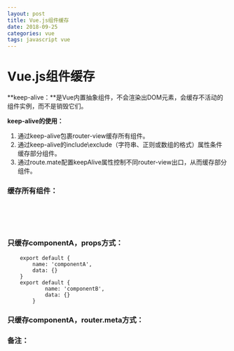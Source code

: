 ```yaml
---
layout: post
title: Vue.js组件缓存
date: 2018-09-25
categories: vue
tags: javascript vue
---
```


# Vue.js组件缓存

**keep-alive：**是Vue内置抽象组件，不会渲染出DOM元素，会缓存不活动的组件实例，而不是销毁它们。

**keep-alive的使用：**

1. 通过keep-alive包裹router-view缓存所有组件。
2. 通过keep-alive的include\exclude（字符串、正则或数组的格式）属性条件缓存部分组件。
3. 通过route.mate配置keepAlive属性控制不同router-view出口，从而缓存部分组件。


### 缓存所有组件：

<pre><code class="language-JavaScript">
<script>
    <keep-alive>
        <router-view></router-view>
    </keep-alive>
</script>
</code></pre>


### 只缓存componentA，props方式：

```
    export default {
        name: 'componentA',
        data: {}
    }
    export default {
            name: 'componentB',
            data: {}
        }
```

<script>
    <keep-alive include="componentA">
        <router-view></router-view>
    </keep-alive>
</script>


### 只缓存componentA，router.meta方式：

<script>
    const router = new Router({
      mode: 'hash',
      routes: [
        {
          path: '/componentA',
          name: 'componentA',
          component(resolve) {
            require(['@/views/componentA.vue'], resolve)
          },
          meta: {
            keepAlive: true
          }
        }, {
          path: '/componentB',
          name: 'componentB',
          component(resolve) {
            require(['@/views/componentB.vue'], resolve)
          },
          meta: {
            keepAlive: false
          }
        }
      ]
    });
</script>


<script>
    <!-- 被缓存组件 -->
    <keep-alive>
          <router-view v-if="$route.meta.keepAlive"></router-view>
    </keep-alive>
    <!-- 不缓存组件 -->
    <router-view v-if="!$route.meta.keepAlive"></router-view>
</script>


### 备注：
<script>
    当组件在keep-alive中被切换时，activated和deactivated钩子函数会对应被执行。
</script>


